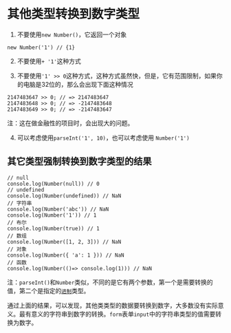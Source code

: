 # 其他类型转换到数字类型

1. 不要使用` new Number() `，它返回一个对象

```
new Number('1') // {1}
```

2. 不要使用` + '1' `这种方式

3. 不要使用` '1' >> 0 `这种方式，这种方式虽然快，但是，它有范围限制，如果你的电脑是32位的，那么会出现下面这种情况

```
2147483647 >> 0; // => 2147483647
2147483648 >> 0; // => -2147483648
2147483649 >> 0; // => -2147483647
```

注：这在做金融性的项目时，会出现大的问题。

4. 可以考虑使用` parseInt('1', 10) `，也可以考虑使用 `Number('1')`

## 其它类型强制转换到数字类型的结果

```
// null
console.log(Number(null)) // 0
// undefined
console.log(Number(undefined)) // NaN
// 字符串
console.log(Number('abc')) // NaN
console.log(Number('1')) // 1
// 布尔
console.log(Number(true)) // 1
// 数组
console.log(Number([1, 2, 3])) // NaN
// 对象
console.log(Number({ 'a': 1 })) // NaN
// 函数
console.log(Number(()=> console.log(1))) // NaN
```

注：`parseInt()`和`Number`类似，不同的是它有两个参数，第一个是需要转换的值，第二个是指定的[`进制`](https://developer.mozilla.org/zh-CN/docs/Web/JavaScript/Reference/Global_Objects/parseInt#%E5%8F%82%E6%95%B0)类型。

通过上面的结果，可以发现，其他类类型的数据要转换到数字，大多数没有实际意义。最有意义的字符串到数字的转换。`form`表单`input`中的字符串类型的值需要转换为数字。
